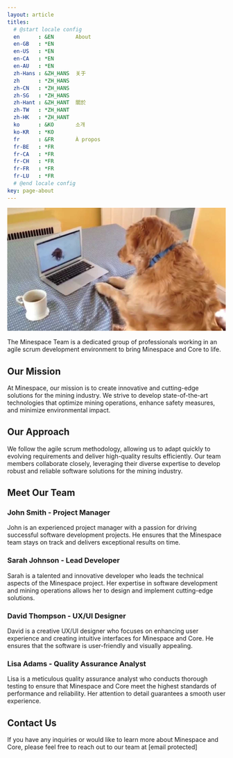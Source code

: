 ```yaml
---
layout: article
titles:
  # @start locale config
  en      : &EN       About
  en-GB   : *EN
  en-US   : *EN
  en-CA   : *EN
  en-AU   : *EN
  zh-Hans : &ZH_HANS  关于
  zh      : *ZH_HANS
  zh-CN   : *ZH_HANS
  zh-SG   : *ZH_HANS
  zh-Hant : &ZH_HANT  關於
  zh-TW   : *ZH_HANT
  zh-HK   : *ZH_HANT
  ko      : &KO       소개
  ko-KR   : *KO
  fr      : &FR       À propos
  fr-BE   : *FR
  fr-CA   : *FR
  fr-CH   : *FR
  fr-FR   : *FR
  fr-LU   : *FR
  # @end locale config
key: page-about
---
```


![Our Team](dog.jpg)

The Minespace Team is a dedicated group of professionals working in an agile scrum development environment to bring Minespace and Core to life.

## Our Mission

At Minespace, our mission is to create innovative and cutting-edge solutions for the mining industry. We strive to develop state-of-the-art technologies that optimize mining operations, enhance safety measures, and minimize environmental impact.

## Our Approach

We follow the agile scrum methodology, allowing us to adapt quickly to evolving requirements and deliver high-quality results efficiently. Our team members collaborate closely, leveraging their diverse expertise to develop robust and reliable software solutions for the mining industry.

## Meet Our Team

### John Smith - Project Manager

John is an experienced project manager with a passion for driving successful software development projects. He ensures that the Minespace team stays on track and delivers exceptional results on time.

### Sarah Johnson - Lead Developer

Sarah is a talented and innovative developer who leads the technical aspects of the Minespace project. Her expertise in software development and mining operations allows her to design and implement cutting-edge solutions.

### David Thompson - UX/UI Designer

David is a creative UX/UI designer who focuses on enhancing user experience and creating intuitive interfaces for Minespace and Core. He ensures that the software is user-friendly and visually appealing.

### Lisa Adams - Quality Assurance Analyst

Lisa is a meticulous quality assurance analyst who conducts thorough testing to ensure that Minespace and Core meet the highest standards of performance and reliability. Her attention to detail guarantees a smooth user experience.

## Contact Us

If you have any inquiries or would like to learn more about Minespace and Core, please feel free to reach out to our team at [email protected]